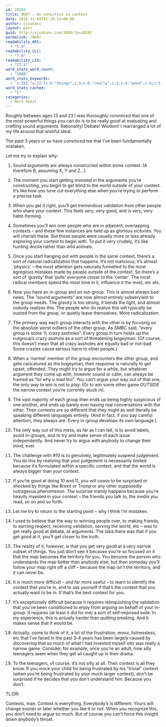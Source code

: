 ```yaml
---
id: 10282
title: 0607 – be sensitive to context
date: 2016-11-09T15:19:11+00:00
author: visakanv
layout: post
guid: http://visakanv.com/1000/?p=10282
permalink: /0607
readability_ARI:
  - "5.4"
readability_CLI:
  - "7.8"
readability_LIX:
  - "27.5"
word_stats_word_count:
  - "1088"
word_stats_keywords:
  - 's:392:"a:22:{s:6:"things";i:3;s:6:"really";i:3;s:4:"good";i:6;s:5:"sound";i:4;s:9:"arguments";i:5;s:7:"context";i:17;s:8:"invested";i:3;s:5:"world";i:3;s:7:"outside";i:3;s:4:"like";i:4;s:10:"validation";i:3;s:6:"people";i:8;s:8:"contexts";i:3;s:4:"sort";i:4;s:5:"group";i:13;s:5:"crazy";i:3;s:6:"course";i:3;s:5:"argue";i:4;s:6:"narrow";i:3;s:9:"different";i:3;s:7:"because";i:6;s:8:"actually";i:3;}";'
word_stats_cached:
  - "1"
categories:
  - Word Vomit
---
```

Roughly between ages 13 and 23 I was thoroughly convinced that one of the most powerful things you can do is to be really good at evaluating and crafting sound arguments. Rationality! Debate! Wisdom! I rearranged a lot of my life around that wishful ideal. 

The past 3 years or so have convinced me that I&#8217;ve been fundamentally mistaken. 

Let me try to explain why:

1. Sound arguments are always constructed within some context. (A therefore B, assuming X, Y and Z&#8230;).

2. The moment you start getting invested in the arguments you&#8217;re constructing, you begin to get blind to the world outside of your context. It&#8217;s like how you tune out everything else when you&#8217;re trying to perform a precise task.

3. When you get it right, you&#8217;ll get tremendous validation from other people who share your context. This feels very, very good, and is very, very habit-forming.

4. Sometimes you&#8217;ll win over people who are in adjacent, overlapping contexts – and these few instances are held up as glorious victories. You will cherish these. But these people were usually more or less already exploring your context to begin with. To put it very crudely, it&#8217;s like hunting docile rather than wild animals.

5. Once you start hanging out with people in the same context, there&#8217;s a sort of natural radicalization that happens. It&#8217;s not malicious; it&#8217;s almost &#8216;physics&#8217; – the most attention gets naturally funnelled to the most egregious mistakes made by people outside of the context. So there&#8217;s a sort of &#8216;gravity&#8217; that &#8216;pulls&#8217; everyone closer to the &#8216;center&#8217;. The most radical members spend the most time in it, influence it the most, etc etc.

6. Now you have an in-group and an out-group. This is almost always bad news. The &#8220;sound arguments&#8221; are now almost entirely subservient to the group needs. The gravity is too strong, it bends the light, and almost nobody realizes this. The people who do realize this will typically be ousted from the group, or quietly leave themselves. More radicalization.

7. The primary way each group interacts with the other is by focusing on the absolute worst outliers of the other group. As SMBC said, &#8220;every group is some % crazy assholes&#8221;. Every group in turn holds up the outgroup&#8217;s crazy asshole as a sort of threatening bogeyman. (Of course, this doesn&#8217;t mean that all crazy assholes are equally bad or not-bad. Some crazies cause serious harm to other people.)

8. When a &#8216;normal&#8217; member of the group encounters the other group, and gets caricatured as the bogeyman, their response is naturally to get upset, offended. They might try to argue for a while, but whatever argument they come up with, however sound or calm, can always be framed as &#8220;lol why u mad tho&#8221;. You can&#8217;t argue your way out of that one, the only way to win is not to play. (Or to win some other game OUTSIDE the narrow context you&#8217;re currently stuck in).

9. The vast majority of each group then ends up being highly suspicious of one another, and ends up barely ever having real conversations with the other. Their contexts are so different that they might as well literally be speaking different languages entirely. (And in fact, if you pay careful attention, they always are. Every in-group develops its own language.)

10. The only way out of this mess, as far as I can tell, is to avoid labels, avoid in-groups, and to try and make sense of each issue independently. And never try to argue with anybody to change their mind, ever. 

11. The challenge with #10 is to genuinely, legitimately suspend judgement. You do this by realizing that your judgement is necessarily limited because it&#8217;s formulated within a specific context, and that the world is always bigger than your context.

12. If you&#8217;re good at doing 10 and 11, you will cease to be surprised or shocked by things like Brexit or Trump or any other supposedly outrageous phenomenon. The surprise mainly happens because you&#8217;re heavily invested in your context – the friends you talk to, the media you read, so on and so forth.

13. Let me try to return to the starting point – why I think I&#8217;m mistaken.

14. I used to believe that the way to winning people over, to making friends, to earning respect, receiving validation, serving the world, etc – was to get really good at debate, at arguments. The idea there was that if you get good at it, you&#8217;ll get closer to the truth.

15. The reality of it, however, is that you get very good at a very narrow subset of things. You just don&#8217;t see it because you&#8217;re so focused on it that the map becomes the territory for you. You become the person who understands the map better than anybody else, but then someday you&#8217;ll follow your map right off a cliff – because the map isn&#8217;t the territory, and it can never be.

16. It is much more difficult – and far more useful – to learn to identify the context that you&#8217;re in, and to ask yourself if that&#8217;s the context that you actually want to be in. If that&#8217;s the best context for you. 

17. It&#8217;s exceptionally difficult because it requires relinquishing the validation that you&#8217;ve been conditioned to enjoy from arguing on behalf of your in-group. It requires (at least it did for me) a sort of self-imposed exile. In my experience, this is actually harder than quitting smoking. And it makes sense that it would be. 

18. Actually, come to think of it, a lot of the frustration, ennui, listnessless, etc that I&#8217;ve faced in the past 3-4 years has been largely caused by discovering that so much of what I had invested myself into was really a narrow game. Consider, for example, once you&#8217;re an adult, how silly teenagers seem when they get all caught up in their drama.

19. To the teenagers, of course, it&#8217;s not silly at all. Their context is all they know. If you mock your child for being frustrated by his &#8220;trivial&#8221; context (when you&#8217;re being frustrated by your much larger context), don&#8217;t be surprised if he decides that you don&#8217;t understand him. Because you don&#8217;t.

TL;DR: 

Contexts, man. Context is everything. Everybody&#8217;s is different. Yours will change sooner or later whether you like it or not. When you recognize this, you don&#8217;t need to argue so much. But of course you can&#8217;t force this insight down anybody&#8217;s throat.